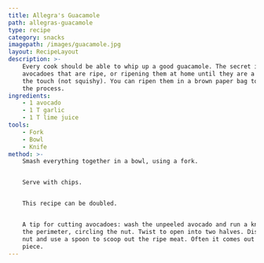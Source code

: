 ```yaml
---
title: Allegra's Guacamole
path: allegras-guacamole
type: recipe
category: snacks
imagepath: /images/guacamole.jpg
layout: RecipeLayout
description: >-
    Every cook should be able to whip up a good guacamole. The secret is getting
    avocadoes that are ripe, or ripening them at home until they are a bit soft to
    the touch (not squishy). You can ripen them in a brown paper bag to speed up
    the process.
ingredients:
    - 1 avocado
    - 1 T garlic
    - 1 T lime juice
tools:
    - Fork
    - Bowl
    - Knife
method: >-
    Smash everything together in a bowl, using a fork.


    Serve with chips.


    This recipe can be doubled.


    A tip for cutting avocadoes: wash the unpeeled avocado and run a knife around
    the perimeter, circling the nut. Twist to open into two halves. Discard the
    nut and use a spoon to scoop out the ripe meat. Often it comes out in one
    piece.
---
```

